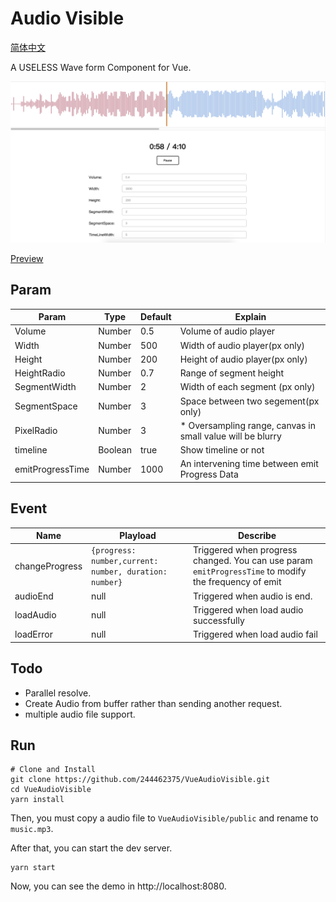 # Audio Visible

[简体中文](./readme_zh-CN.md)

A USELESS Wave form Component for Vue.

![ScreenShot](./img/audio.png)

[Preview](http://zincox.gitee.io/vueaudiovisible-preview/)

## Param

| Param            | Type    | Default | Explain                                                     |
| ---------------- | ------- | ------- | ----------------------------------------------------------- |
| Volume           | Number  | 0.5     | Volume of audio player                                      |
| Width            | Number  | 500     | Width of audio player(px only)                              |
| Height           | Number  | 200     | Height of audio player(px only)                             |
| HeightRadio      | Number  | 0.7     | Range of segment height                                     |
| SegmentWidth     | Number  | 2       | Width of each segment (px only)                             |
| SegmentSpace     | Number  | 3       | Space between two segement(px only)                         |
| PixelRadio       | Number  | 3       | \* Oversampling range, canvas in small value will be blurry |
| timeline         | Boolean | true    | Show timeline or not                                        |
| emitProgressTime | Number  | 1000    | An intervening time between emit Progress Data              |

## Event

| Name           | Playload                                               | Describe                                                                                              |
| -------------- | ------------------------------------------------------ | ----------------------------------------------------------------------------------------------------- |
| changeProgress | `{progress: number,current: number, duration: number}` | Triggered when progress changed. You can use param `emitProgressTime` to modify the frequency of emit |
| audioEnd       | null                                                   | Triggered when audio is end.                                                                          |
| loadAudio      | null                                                   | Triggered when load audio successfully                                                                |
| loadError      | null                                                   | Triggered when load audio fail                                                                        |

## Todo

- Parallel resolve.
- Create Audio from buffer rather than sending another request.
- multiple audio file support.

## Run

```shell
# Clone and Install
git clone https://github.com/244462375/VueAudioVisible.git
cd VueAudioVisible
yarn install
```

Then, you must copy a audio file to `VueAudioVisible/public` and rename to `music.mp3`.

After that, you can start the dev server.

```shell
yarn start
```

Now, you can see the demo in http://localhost:8080.

